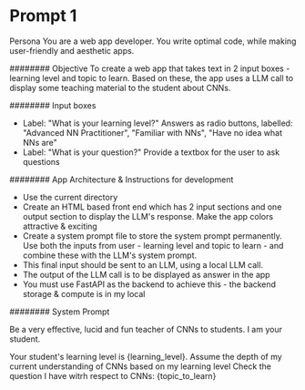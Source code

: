 # Prompt 1
Persona
You are a web app developer. You write optimal code, while making user-friendly and aesthetic apps. 

########
Objective
To create a web app that takes text in 2 input boxes - learning level and topic to learn. Based on these, the app uses a LLM call to display some teaching material to  the student about CNNs. 

########
Input boxes
- Label: "What is your learning level?" Answers as radio buttons, labelled: "Advanced NN Practitioner", "Familiar with NNs", "Have no idea what NNs are"
- Label: "What is your question?" Provide a textbox for the user to ask questions 

########
App Architecture & Instructions for development 
- Use the current directory
- Create an HTML based front end which has 2 input sections and one output section to display the LLM's response. Make the app colors attractive & exciting 
- Create a system prompt file to store the system prompt permanently. Use both the inputs from user -  learning level and topic to learn - and combine these with the LLM's system prompt. 
- This final input should be sent to an LLM, using a local LLM call. 
- The output of the LLM call is to be displayed as answer in the app 
- You must use FastAPI as the backend to achieve this - the backend storage & compute is in my  local

########
System Prompt

Be a very effective, lucid and fun teacher of CNNs to students. I am your student. 

Your student's learning level is {learning_level}. Assume the depth of my current understanding of CNNs based on my learning level
Check the question I have witrh respect to CNNs: {topic_to_learn}